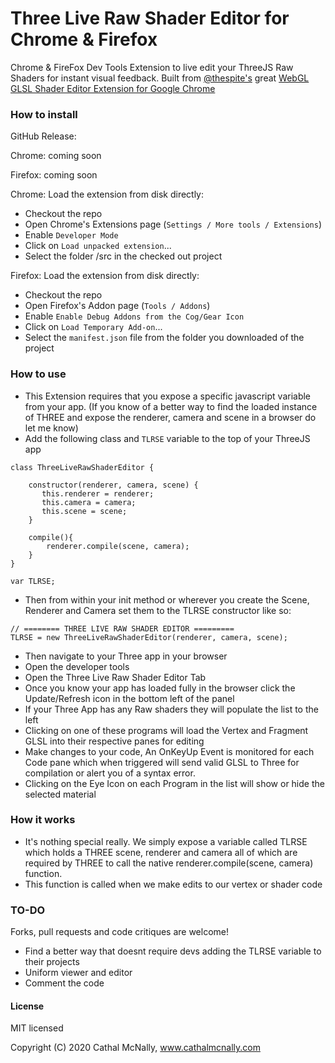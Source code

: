 # Three Live Raw Shader Editor for Chrome & Firefox
Chrome &amp; FireFox Dev Tools Extension to live edit your ThreeJS  Raw Shaders for instant visual feedback. Built from [@thespite's](https://twitter.com/thespite) great [WebGL GLSL Shader Editor Extension for Google Chrome](https://github.com/spite/ShaderEditorExtension)

### How to install ###

GitHub Release:

Chrome: coming soon

Firefox: coming soon

Chrome: Load the extension from disk directly:
- Checkout the repo
- Open Chrome's Extensions page (``Settings / More tools / Extensions``)
- Enable ``Developer Mode``
- Click on ``Load unpacked extension``...
- Select the folder /src in the checked out project

Firefox: Load the extension from disk directly:
- Checkout the repo
- Open Firefox's Addon page (``Tools / Addons``)
- Enable ``Enable Debug Addons from the Cog/Gear Icon``
- Click on ``Load Temporary Add-on``...
- Select the ``manifest.json`` file from the folder you downloaded of the project

### How to use ###

- This Extension requires that you expose a specific javascript variable from your app. (If you know of a better way to find the loaded instance of THREE and expose the renderer, camera and scene in a browser do let me know)
- Add the following class and ``TLRSE`` variable to the top of your ThreeJS app 
```
class ThreeLiveRawShaderEditor {

    constructor(renderer, camera, scene) {
       this.renderer = renderer;
       this.camera = camera;
       this.scene = scene;
    }

    compile(){
        renderer.compile(scene, camera);
    }
}

var TLRSE;
```
- Then from within your init method or wherever you create the Scene, Renderer and Camera set them to the TLRSE constructor like so:
```
// ======== THREE LIVE RAW SHADER EDITOR =========
TLRSE = new ThreeLiveRawShaderEditor(renderer, camera, scene);
```
- Then navigate to your Three app in your browser
- Open the developer tools
- Open the Three Live Raw Shader Editor Tab
- Once you know your app has loaded fully in the browser click the Update/Refresh icon in the bottom left of the panel
- If your Three App has any Raw shaders they will populate the list to the left
- Clicking on one of these programs will load the Vertex and Fragment GLSL into their respective panes for editing
- Make changes to your code, An OnKeyUp Event is monitored for each Code pane which when triggered will send valid GLSL to Three for compilation or alert you of a syntax error.
- Clicking on the Eye Icon on each Program in the list will show or hide the selected material

### How it works ###

- It's nothing special really. We simply expose a variable called TLRSE which holds a THREE scene, renderer and camera all of which are required by THREE to call the native renderer.compile(scene, camera) function.
- This function is called when we make edits to our vertex or shader code

### TO-DO ###

Forks, pull requests and code critiques are welcome!

- Find a better way that doesnt require devs adding the TLRSE variable to their projects
- Uniform viewer and editor
- Comment the code

#### License ####

MIT licensed

Copyright (C) 2020 Cathal McNally, www.cathalmcnally.com
